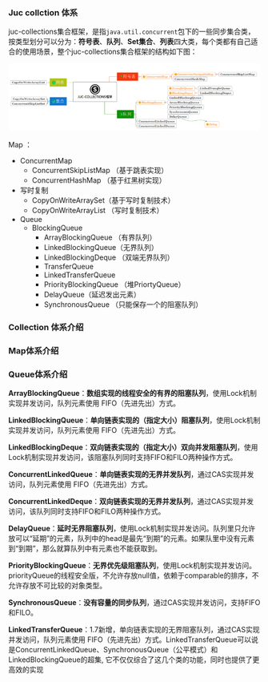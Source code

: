 ### Juc collction 体系

 juc-collections集合框架，是指`java.util.concurrent`包下的一些同步集合类，按类型划分可以分为：**符号表**、**队列**、**Set集合**、**列表**四大类，每个类都有自己适合的使用场景，整个juc-collections集合框架的结构如下图： 

 ![clipboard.png](assets/2957013004-5b7bef685a046_articlex-1603159695294.png) 



Map ：

- ConcurrentMap
  - ConcurrentSkipListMap （基于跳表实现）
  - ConcurrentHashMap （基于红黑树实现）
- 写时复制
  - CopyOnWriteArraySet（基于写时复制技术）
  - CopyOnWriteArrayList （写时复制技术）
- Queue
  - BlockingQueue
    -  ArrayBlockingQueue （有界队列）
    - LinkedBlockingQueue（无界队列）
    - LinkedBlockingDeque （双端无界队列）
    -  TransferQueue 
      -  LinkedTransferQueue 
    -  PriorityBlockingQueue （堆PriortyQueue）
    - DelayQueue（延迟发出元素）
    - SynchronousQueue （只能保存一个的阻塞队列）



### Collection 体系介绍



### Map体系介绍



### Queue体系介绍

**ArrayBlockingQueue**：**数组实现的线程安全的有界的阻塞队列**，使用Lock机制实现并发访问，队列元素使用 FIFO（先进先出）方式。

 **LinkedBlockingQueue**：**单向链表实现的（指定大小）阻塞队列**，使用Lock机制实现并发访问，队列元素使用 FIFO（先进先出）方式。

 **LinkedBlockingDeque**：**双向链表实现的（指定大小）双向并发阻塞队列**，使用Lock机制实现并发访问，该阻塞队列同时支持FIFO和FILO两种操作方式。

 **ConcurrentLinkedQueue**：**单向链表实现的无界并发队列**，通过CAS实现并发访问，队列元素使用 FIFO（先进先出）方式。

 **ConcurrentLinkedDeque**：**双向链表实现的无界并发队列**，通过CAS实现并发访问，该队列同时支持FIFO和FILO两种操作方式。

 **DelayQueue**：**延时无界阻塞队列**，使用Lock机制实现并发访问。队列里只允许放可以“延期”的元素，队列中的head是最先“到期”的元素。如果队里中没有元素到“到期”，那么就算队列中有元素也不能获取到。

 **PriorityBlockingQueue**：**无界优先级阻塞队列**，使用Lock机制实现并发访问。priorityQueue的线程安全版，不允许存放null值，依赖于comparable的排序，不允许存放不可比较的对象类型。

 **SynchronousQueue**：**没有容量的同步队列**，通过CAS实现并发访问，支持FIFO和FILO。

 **LinkedTransferQueue**：1.7新增，单向链表实现的无界阻塞队列，通过CAS实现并发访问，队列元素使用 FIFO（先进先出）方式。LinkedTransferQueue可以说是ConcurrentLinkedQueue、SynchronousQueue（公平模式）和LinkedBlockingQueue的超集, 它不仅仅综合了这几个类的功能，同时也提供了更高效的实现